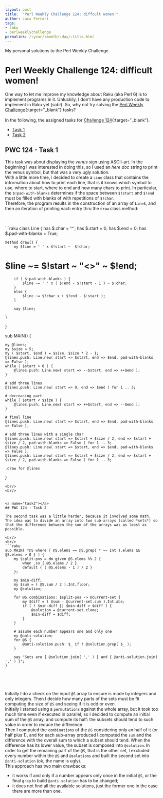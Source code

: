 ```yaml
---
layout: post
title:  "Perl Weekly Challenge 124: diffcult women!"
author: Luca Ferrari
tags:
- raku
- perlweeklychallenge
permalink: /:year/:month/:day/:title.html
---
```

My personal solutions to the Perl Weekly Challenge.

# Perl Weekly Challenge 124: difficult women!

One way to let me improve my knowledge about Raku (aka Perl 6) is to implement programs in it.
Unluckily, I don't have any production code to implement in Raku yet (sob!).
So, why not try solving the [Perl Weekly Challenge](https://perlweeklychallenge.org/){:target="_blank"} tasks?
<br/>
<br/>
In the following, the assigned tasks for [Challenge 124](https://perlweeklychallenge.org/blog/perl-weekly-challenge-0124/){:target="_blank"}.
<br/>
- [Task 1](#task1)
- [Task 2](#task2)



<a name="task1"></a>
## PWC 124 - Task 1

This task was about displaying the *venus sign* using ASCII-art. In the beginning I was interested in doing this, so I used an *here doc* string to print the venus symbol, but that was a very ugly solution.
<br/>
With a little more time, I decided to create a `Line` class that contains the information about how to print each line, that is it knows which symbol to use, where to start, where to end and how many chars to print. In particular, the `$!pad-with-blanks` determines if the space between `$!start` and `$!end` must be filled with blanks of with repetitions of `$!char`.
<br/>
Therefore, the program results in the construction of an array of `Line`s, and then an iteration of printing each entry thru the `draw` class method:

<br/>
<br/>
```raku
class Line {
    has $.char = '^';
    has $.start = 0;
    has $.end   = 0;
    has $.pad-with-blanks = True;

    method draw() {
        my $line = ' ' x $!start ~  $!char;
#        $line ~= $!start ~ "<>" ~ $!end;
        if ( $!pad-with-blanks ) {
            $line ~= ' ' x ( $!end - $!start - 1 ) ~ $!char;
        }
        else {
            $line ~= $!char x ( $!end - $!start );
        }

        say $line;

    }
}


sub MAIN() {

    my @lines;
    my $size = 5;
    my ( $start, $end ) = $size, $size * 2 - 1;
    @lines.push: Line.new( start => $start, end => $end, pad-with-blanks => False );
    while ( $start > 0 ) {
        @lines.push: Line.new( start => --$start, end => ++$end );
    }

    # add three lines
    @lines.push: Line.new( start => 0, end => $end ) for 1 .. 3;

    # decreasing part
    while ( $start < $size ) {
        @lines.push: Line.new( start => ++$start, end => --$end );
    }

    # final line
    @lines.push: Line.new( start => $start, end => $end, pad-with-blanks => False );

    # add three lines with a single char
    @lines.push: Line.new( start => $start + $size / 2, end => $start + $size / 2, pad-with-blanks => False ) for 1 .. 3;
    @lines.push: Line.new( start => $start, end => $end, pad-with-blanks => False );
    @lines.push: Line.new( start => $start + $size / 2, end => $start + $size / 2, pad-with-blanks => False ) for 1 .. 3;

    .draw for @lines

}

```
<br/>
<br/>


<a name="task2"></a>
## PWC 124 - Task 2

The second task was a little harder, because it involved some math.
The idea was to divide an array into two sub-arrays (called *sets*) so that the difference between the sum of the arrays was as least as possible.

<br/>
<br/>
```raku
sub MAIN( *@S where { @S.elems == @S.grep( * ~~ Int ).elems && @S.elems > 0 } ) {
    my $split-pos = do given @S.elems %% 2 {
        when .so { @S.elems / 2 }
        default { ( @S.elems - 1 ) / 2 }
    };

    my $min-diff;
    my $sum = ( @S.sum / 2 ).Int.floor;
    my @solution;

    for @S.combinations: $split-pos -> @current-set {
        my $diff = ( $sum - @current-set.sum ).Int.abs;
        if ( ! $min-diff || $min-diff > $diff ) {
            @solution = @current-set.clone;
            $min-diff = $diff;
        }
    }

    # assume each number appears one and only one
    my @anti-solution;
    for @S {
        @anti-solution.push: $_ if ! @solution.grep( $_ );
    }

    say "Sets are { @solution.join( ',' ) } and { @anti-solution.join( ',' ) }";
}


```
<br/>
<br/>

 Initially I do a check on the input `@S` array to ensure is made by integers and only integers. Then I decide how many parts of the sets must be fit computing the size of `@S` and seeing if it is odd or even.
 <br/>
 Initially I started using a `permutations` against the whole array, but it took too much time even if executed in parallel, so I decided to compute an initial sum of the `@S` array, and compute its half: the subsets should tend to such value in order to reduce the difference.
 <br/>
 Then I computed the `combinations` of the `@S` considering only an half of it (or half plus 1), and for each sub-array produced I computed the `sum` and the difference with the overall sum to which a subset should tend. When the difference has its lower value, the subset is composed into `@solution`. In order to get the remaining part of the `@S`, that is the other set, I excluded every number within the `@S` and `@solutions` and built the second set into `@anti-solution` (ok, the name is ugly).
 <br/>
 This approach has two main drawbacks:
 - it works if and only if a number appears only once in the initial `@S`, or the final `grep` to build `@anti-solution` has to be changed;
 - it does not find all the available solutions, just the former one in the case there are more than one.
